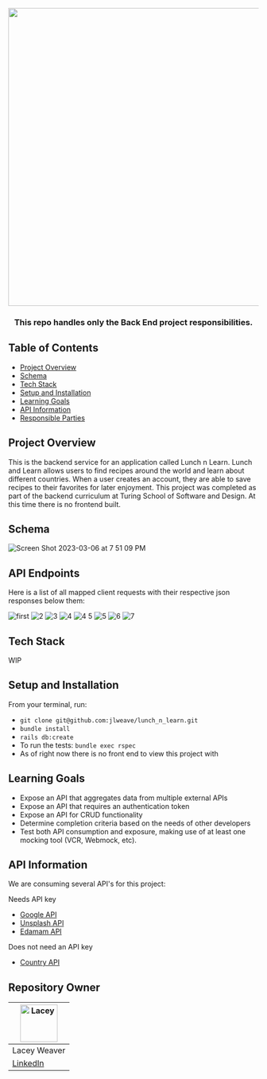 </h1>

<p align="center">

  <img width="600" src="https://user-images.githubusercontent.com/108754743/222994555-63d40f38-8f96-432f-bab4-f855a9bea2c3.JPG">
</p>

<h3 align="center">This repo handles only the Back End project responsibilities. 
</h3>

## Table of Contents

- [Project Overview](#project-overview)
- [Schema](#schema)
- [Tech Stack](#tech-stack)
- [Setup and Installation](#setup-and-installation)
- [Learning Goals](#learning-goals)
- [API Information](#api-information)
- [Responsible Parties](#responsible-parties)

## Project Overview


This is the backend service for an application called Lunch n Learn. Lunch and Learn allows users to find recipes around the world and learn about different countries. When a user creates an account, they are able to save recipes to their favorites for later enjoyment. This project was completed as part of the backend curriculum at Turing School of Software and Design. At this time there is no frontend built.

## Schema

![Screen Shot 2023-03-06 at 7 51 09 PM](https://user-images.githubusercontent.com/108754743/223307826-7f1a6126-70f0-4450-bf68-38aa458a6bf1.png)


## API Endpoints
Here is a list of all mapped client requests with their respective json responses below them:

![first](https://user-images.githubusercontent.com/108754743/223305573-5abd6ae4-572e-4cd6-b5da-52a8c9d7c9a9.png)
![2](https://user-images.githubusercontent.com/108754743/223305582-71baca4a-827b-4802-837b-7e528738292e.png)
![3](https://user-images.githubusercontent.com/108754743/223305591-cbba9edc-6a64-46cf-aefd-9a4a8ba6c282.png)
![4](https://user-images.githubusercontent.com/108754743/223305603-90bfe29a-9998-491f-b819-22ad6fbe1716.png)
![4 5](https://user-images.githubusercontent.com/108754743/223305638-c590a80c-8482-43d5-9513-5c4421a53d8e.png)
![5](https://user-images.githubusercontent.com/108754743/223305650-6c3f09e1-c4d1-448c-82a5-fd0a5f1e94e6.png)
![6](https://user-images.githubusercontent.com/108754743/223305665-0dd3b638-9eb4-4ffb-bf6b-4db35006d85e.png)
![7](https://user-images.githubusercontent.com/108754743/223305672-8c94377d-aad6-4455-958d-c19915ac4ed0.png)



## Tech Stack

WIP

## Setup and Installation

From your terminal, run:

- ```git clone git@github.com:jlweave/lunch_n_learn.git```
- ```bundle install```
- ```rails db:create```
- To run the tests: ```bundle exec rspec```
- As of right now there is no front end to view this project with

## Learning Goals

- Expose an API that aggregates data from multiple external APIs
- Expose an API that requires an authentication token
- Expose an API for CRUD functionality
- Determine completion criteria based on the needs of other developers
- Test both API consumption and exposure, making use of at least one mocking tool (VCR, Webmock, etc).

## API Information

We are consuming several API's for this project:

Needs API key
- <a href= "https://developers.google.com/youtube/v3/getting-started">Google API </a> 
- <a href= "https://unsplash.com/join">Unsplash API</a>
- <a href= "https://developer.edamam.com/edamam-recipe-api">Edamam API</a>

Does not need an API key
- <a href= "https://restcountries.com/#api-endpoints-v3-all">Country API</a>

## Repository Owner

| [<img alt="Lacey" width="75" src="https://media.licdn.com/dms/image/D5635AQGZ0m5EG6d4jA/profile-framedphoto-shrink_200_200/0/1676492118517?e=1678399200&v=beta&t=Vy9bvGzaszF3QaLcnvCM0BLZ3tpaC2Pe4xUkP2EHRBc"/>](https://www.linkedin.com/in/lacey-weaver-be-dev/) |
 | ------------ |
 | Lacey Weaver | 
|  [LinkedIn](https://www.linkedin.com/in/lacey-weaver-be-dev/) | 
